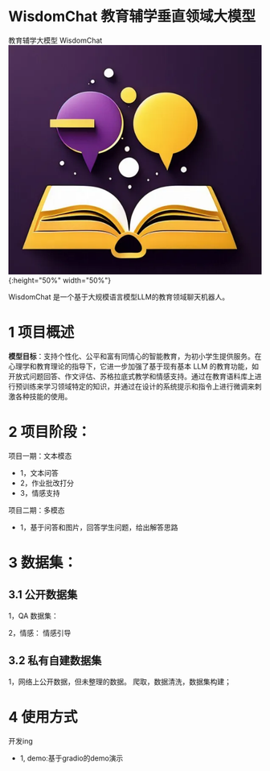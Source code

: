 # WisdomChat 教育辅学垂直领域大模型

教育辅学大模型 WisdomChat 
![alt text](./image/icon.png){:height="50%" width="50%"}

WisdomChat 是一个基于大规模语言模型LLM的教育领域聊天机器人。

# 1 项目概述
**模型目标**：支持个性化、公平和富有同情心的智能教育，为初小学生提供服务。在心理学和教育理论的指导下，它进一步加强了基于现有基本 LLM 的教育功能，如开放式问题回答、作文评估、苏格拉底式教学和情感支持。通过在教育语料库上进行预训练来学习领域特定的知识，并通过在设计的系统提示和指令上进行微调来刺激各种技能的使用。





# 2 项目阶段：

项目一期：文本模态
-  1，文本问答
-  2，作业批改打分
-  3，情感支持



项目二期：多模态
- 1，基于问答和图片，回答学生问题，给出解答思路
  



# 3 数据集：


## 3.1 公开数据集

1，QA 数据集：

2，情感： 情感引导


## 3.2 私有自建数据集

1，网络上公开数据，但未整理的数据。 爬取，数据清洗，数据集构建；




# 4 使用方式

开发ing

- 1, demo:基于gradio的demo演示








